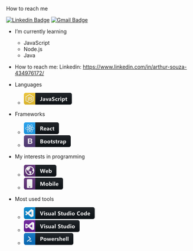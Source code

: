 How to reach me

[![Linkedin Badge](https://img.shields.io/badge/-LinkedIn-blue?style=flat-square&logo=Linkedin&logoColor=white&link=https://www.linkedin.com/in/arthur-souza-434976172/)](https://www.linkedin.com/in/arthur-souza-434976172/)
[![Gmail Badge](https://img.shields.io/badge/-Gmail-c14438?style=flat-square&logo=Gmail&logoColor=white&link=mailto:g.ahss1980@gmail.com)](mailto:g.ahss1980@gmail.com) 

   -  I’m currently learning 
   
      - JavaScript
      - Node.js
      - Java
 
        
   -  How to reach me: 
      Linkedin: https://www.linkedin.com/in/arthur-souza-434976172/


- Languages

   - ![Alt text](https://github.com/ArthurHSsouza/ArthurHSsouza/blob/master/js.png?raw=true "Optional Title")
   
- Frameworks 

   - ![Alt text](https://github.com/ArthurHSsouza/ArthurHSsouza/blob/master/react.png?raw=true "Optional Title")
   - ![Alt text](https://github.com/ArthurHSsouza/ArthurHSsouza/blob/master/bootstrap.png?raw=true "Optional Title")
   
   
- My interests in programming

   - ![Alt text](https://github.com/ArthurHSsouza/ArthurHSsouza/blob/master/web.png?raw=true "Optional Title")
   - ![Alt text](https://github.com/ArthurHSsouza/ArthurHSsouza/blob/master/mobile.png?raw=true "Optional Title")
   
   
- Most used tools

   - ![Alt text](https://github.com/ArthurHSsouza/ArthurHSsouza/blob/master/visualstudio_code.png?raw=true "Optional Title")
   - ![Alt text](https://github.com/ArthurHSsouza/ArthurHSsouza/blob/master/visualstudio.png?raw=true "Optional Title")
   - ![Alt text](https://github.com/ArthurHSsouza/ArthurHSsouza/blob/master/powershell.png?raw=true "Optional Title")
   
    
   
 
   
   

   
   
   
  






